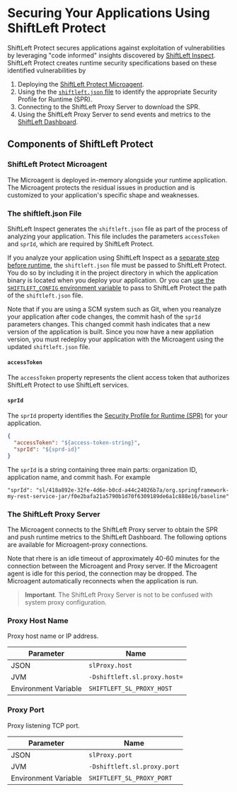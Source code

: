# Securing Your Applications Using ShiftLeft Protect

ShiftLeft Protect secures applications against exploitation of vulnerabilities by leveraging "code informed" insights discovered by [ShiftLeft Inspect](../../introduction/products.md). ShiftLeft Protect creates runtime security specifications based on these identified vulnerabilities by

1. Deploying the [ShiftLeft Protect Microagent](#shiftleft-protect-microagent).
2. Using the the [`shiftleft.json` file](#the-shiftleft.json-file) to identify the appropriate Security Profile for Runtime (SPR). 
3. Connecting to the ShiftLeft Proxy Server to download the SPR. 
4. Using the ShiftLeft Proxy Server to send events and metrics to the [ShiftLeft Dashboard](../using-dashboard/vulnerability-dashboard.md).

## Components of ShiftLeft Protect

### ShiftLeft Protect Microagent

The Microagent is deployed in-memory alongside your runtime application. The Microagent protects the residual issues in production and is customized to your application's specific shape and weaknesses. 

### The shiftleft.json File

ShiftLeft Inspect generates the `shiftleft.json` file as part of the process of analyzing your application. This file includes the parameters `accessToken` and `sprId`, which are required by ShiftLeft Protect. 

If you analyze your application using ShiftLeft Inspect as a [separate step before runtime](../../inspect/analyzing-applications.md), the `shiftleft.json` file must be passed to ShiftLeft Protect. You do so by including it in the project directory in which the application binary is located when you deploy your application. Or you can [use the `SHIFTLEFT_CONFIG` environment variable](configuring-the-microagent.md) to pass to ShiftLeft Protect the path of the `shiftleft.json` file.

Note that if you are using a SCM system such as Git, when you reanalyze your application after code changes, the commit hash of the `sprId` parameters changes. This changed commit hash indicates that a new version of the application is built. Since you now have a new appliation version, you must redeploy your application with the Microagent using the updated `shiftleft.json` file. 

#### `accessToken`

The `accessToken` property represents the client access token that authorizes ShiftLeft Protect to use ShiftLeft services.

#### `sprId`

The `sprId` property identifies the [Security Profile for Runtime (SPR)](../../../policies/about-policy.md) for your application. 

```json
{
  "accessToken": "${access-token-string}",
  "sprId": "${sprd-id}"
}
```

The `sprId` is a string containing three main parts: organization ID, application name, and commit hash. For example

```
"sprId": "sl/418a892e-32fe-4d6e-b0cd-a44c24026b7a/org.springframework-my-rest-service-jar/f0e2bafa21a5790b1d70f6309189de6a1c888e16/baseline"
```

### The ShiftLeft Proxy Server

The Microagent connects to the ShiftLeft Proxy server to obtain the SPR and push runtime metrics to the ShiftLeft Dashboard. The following options are available for Microagent-proxy connections.

Note that rhere is an idle timeout of approximately 40-60 minutes for the connection between the Microagent and Proxy server. If the Microagent agent is idle for this period, the connection may be dropped. The Microagent automatically reconnects when the application is run.

>**Important**. The ShiftLeft Proxy Server is not to be confused with system proxy configuration.

### Proxy Host Name

Proxy host name or IP address.

Parameter | Name
--- | ---
JSON | `slProxy.host`
JVM | `-Dshiftleft.sl.proxy.host=`
Environment Variable | `SHIFTLEFT_SL_PROXY_HOST`

### Proxy Port

Proxy listening TCP port.

Parameter | Name
--- | ---
JSON | `slProxy.port`
JVM | `-Dshiftleft.sl.proxy.port`
Environment Variable | `SHIFTLEFT_SL_PROXY_PORT`

